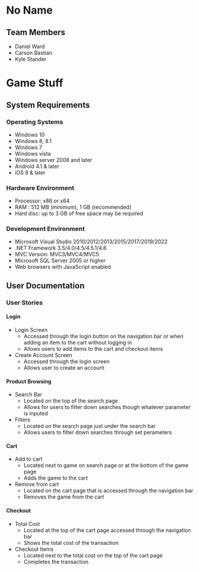# No Name
## Team Members
* Daniel Ward
* Carson Bastian 
* Kyle Stander

# Game Stuff

## System Requirements

### Operating Systems
* Windows 10
* Windows 8, 8.1
* Windows 7
* Windows vista
* Windows server 2008 and later
* Android 4.1 & later
* iOS 9 & later
### Hardware Environment
* Processor: x86 or x64
* RAM : 512 MB (minimum), 1 GB (recommended)
* Hard disc: up to 3 GB of free space may be required
### Development Environment
* Microsoft Visual Studio 2010/2012/2013/2015/2017/2019/2022
* .NET Framework 3.5/4.0/4.5/4.5.1/4.6
* MVC Version: MVC3/MVC4/MVC5
* Microsoft SQL Server 2005 or higher
* Web browsers with JavaScript enabled

## User Documentation
### User Stories
#### Login
* Login Screen
  * Accessed through the login button on the navigation bar or when adding an item to the cart without logging in
  * Allows users to add items to the cart and checkout items
* Create Account Screen
  * Accessed through the login screen
  * Allows user to create an account
#### Product Browsing
* Search Bar
  * Located on the top of the search page
  * Allows for users to filter down searches though whatever parameter is inputed
* Filters
  * Located on the search page just under the search bar
  * Allows users to filter down searches through set perameters
#### Cart
* Add to cart
  * Located next to game on search page or at the bottom of the game page
  * Adds the game to the cart
* Remove from cart
  * Located on the cart page that is accessed through the navigation bar
  * Removes the game from the cart
#### Checkout
* Total Cost
  * Located at the top of the cart page accessed through the navigation bar
  * Shows the total cost of the transaction
* Checkout Items
  * Located next to the total cost on the top of the cart page
  * Completes the transaction

